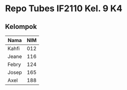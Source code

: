 # Repo Tubes IF2110 Kel. 9 K4

## Kelompok

| Nama  | NIM |
| ----- | --- |
| Kahfi | 012 |
| Jeane | 116 |
| Febry | 124 |
| Josep | 165 |
| Axel  | 188 |
